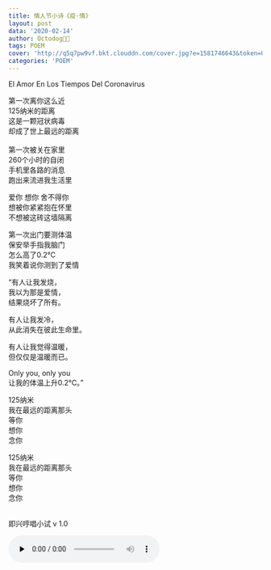 ```yaml
---
title: 情人节小诗《疫·情》
layout: post
data: '2020-02-14'
author: Octodog🐙🐶
tags: POEM
cover: 'http://q5q7pw9vf.bkt.clouddn.com/cover.jpg?e=1581746643&token=UI8kK1rNt-0hUNEtfOe6HO3Z-nNisGOvT1ko0GW4:u1XYxRTexVDHGfbh-cBtnjTIsSM='
categories: 'POEM'
---
```


El Amor En Los Tiempos Del Coronavirus


第一次离你这么近
<br/>
125纳米的距离<br/>
这是一颗冠状病毒<br/>
却成了世上最远的距离<br/>
<br/>
第一次被关在家里<br/>
260个小时的自闭<br/>
手机里各路的消息<br/>
跑出来流进我生活里
<br/>

爱你 想你 舍不得你<br/>
想被你紧紧抱在怀里<br/>
不想被这砖这墙隔离
<br/>

第一次出门要测体温<br/>
保安举手指我脑门<br/>
怎么高了0.2℃<br/>
我笑着说你测到了爱情
<br/>

“有人让我发烧，<br/>
我以为那是爱情，<br/>
结果烧坏了所有。
<br/>

有人让我发冷，<br/>
从此消失在彼此生命里。
<br/>

有人让我觉得温暖，<br/>
但仅仅是温暖而已。
<br/>

Only you, only you<br/>
让我的体温上升0.2℃。”
<br/>

125纳米<br/>
我在最远的距离那头<br/>
等你<br/>
想你<br/>
念你
<br/>

125纳米<br/>
我在最远的距离那头<br/>
等你<br/>
想你<br/>
念你

<br/> 即兴哼唱小试 v 1.0

<audio id="audio" controls="" preload="none">
<source id="mp3" src="http://q5q7pw9vf.bkt.clouddn.com/El%20Amor%20En%20Los%20Tiempos%20Del%20Coronavirus.m4a?e=1581746643&token=UI8kK1rNt-0hUNEtfOe6HO3Z-nNisGOvT1ko0GW4:UseTEWU_3Ze1Da5lj5X6xAHAmG4=">
</audio>
